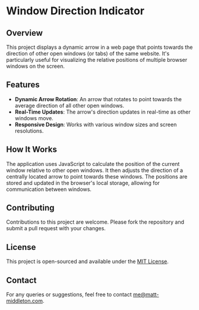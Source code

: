 # Window Direction Indicator

## Overview

This project displays a dynamic arrow in a web page that points towards the direction of other open windows (or tabs) of the same website. It's particularly useful for visualizing the relative positions of multiple browser windows on the screen.

## Features

- **Dynamic Arrow Rotation**: An arrow that rotates to point towards the average direction of all other open windows.
- **Real-Time Updates**: The arrow's direction updates in real-time as other windows move.
- **Responsive Design**: Works with various window sizes and screen resolutions.

## How It Works

The application uses JavaScript to calculate the position of the current window relative to other open windows. It then adjusts the direction of a centrally located arrow to point towards these windows. The positions are stored and updated in the browser's local storage, allowing for communication between windows.

## Contributing

Contributions to this project are welcome. Please fork the repository and submit a pull request with your changes.

## License

This project is open-sourced and available under the [MIT License](LICENSE.md).

## Contact

For any queries or suggestions, feel free to contact me@matt-middleton.com.
